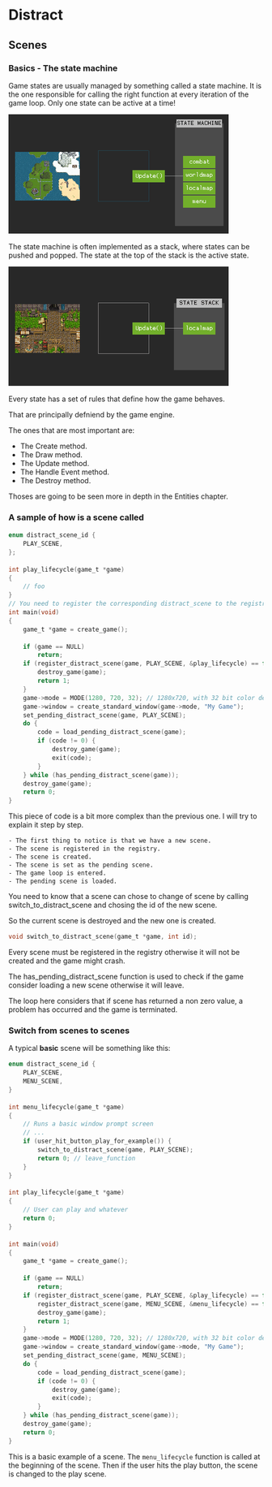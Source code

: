 # Distract

## Scenes

### Basics - The state machine

Game states are usually managed by something called a state machine. It is the one responsible for calling the right function at every iteration of the game loop. Only one state can be active at a time!
<html>
    <img src="../images/state-machine-1.gif">
</html>

The state machine is often implemented as a stack, where states can be pushed and popped. The state at the top of the stack is the active state.
<html>
    <img src="../images/state-machine-2.gif">
</html>

Every state has a set of rules that define how the game behaves.

That are principally defniend by the game engine.

The ones that are most important are:

- The Create method.
- The Draw method.
- The Update method.
- The Handle Event method.
- The Destroy method.

Thoses are going to be seen more in depth in the Entities chapter.

### A sample of how is a scene called

```c
enum distract_scene_id {
	PLAY_SCENE,
};

int play_lifecycle(game_t *game)
{
    // foo
}
// You need to register the corresponding distract_scene to the registry.
int main(void)
{
    game_t *game = create_game();

    if (game == NULL)
        return;
    if (register_distract_scene(game, PLAY_SCENE, &play_lifecycle) == false) {
        destroy_game(game);
        return 1;
    }
    game->mode = MODE(1280, 720, 32); // 1280x720, with 32 bit color depth
    game->window = create_standard_window(game->mode, "My Game");
    set_pending_distract_scene(game, PLAY_SCENE);
    do {
        code = load_pending_distract_scene(game);
        if (code != 0) {
            destroy_game(game);
            exit(code);
        }
    } while (has_pending_distract_scene(game));
    destroy_game(game);
    return 0;
}
```

This piece of code is a bit more complex than the previous one.
I will try to explain it step by step.

    - The first thing to notice is that we have a new scene.
    - The scene is registered in the registry.
    - The scene is created.
    - The scene is set as the pending scene.
    - The game loop is entered.
    - The pending scene is loaded.

You need to know that a scene can chose to change of scene by calling switch_to_distract_scene and chosing the id of the new scene.

So the current scene is destroyed and the new one is created.
```c
void switch_to_distract_scene(game_t *game, int id);
```

Every scene must be registered in the registry otherwise it will not be created and the game might crash.

The has_pending_distract_scene function is used to check if the game consider loading a new scene otherwise it will leave.

The loop here considers that if scene has returned a non zero value, a problem has occurred and the game is terminated.

### Switch from scenes to scenes

A typical **basic** scene will be something like this:
```c
enum distract_scene_id {
    PLAY_SCENE,
	MENU_SCENE,
}

int menu_lifecycle(game_t *game)
{
    // Runs a basic window prompt screen
    // ...
    if (user_hit_button_play_for_example()) {
        switch_to_distract_scene(game, PLAY_SCENE);
        return 0; // leave_function
    }
}

int play_lifecycle(game_t *game)
{
    // User can play and whatever
    return 0;
}

int main(void)
{
    game_t *game = create_game();

    if (game == NULL)
        return;
    if (register_distract_scene(game, PLAY_SCENE, &play_lifecycle) == false ||
        register_distract_scene(game, MENU_SCENE, &menu_lifecycle) == false) {
        destroy_game(game);
        return 1;
    }
    game->mode = MODE(1280, 720, 32); // 1280x720, with 32 bit color depth
    game->window = create_standard_window(game->mode, "My Game");
    set_pending_distract_scene(game, MENU_SCENE);
    do {
        code = load_pending_distract_scene(game);
        if (code != 0) {
            destroy_game(game);
            exit(code);
        }
    } while (has_pending_distract_scene(game));
    destroy_game(game);
    return 0;
}
```
This is a basic example of a scene.
The `menu_lifecycle` function is called at the beginning of the scene.
Then if the user hits the play button, the scene is changed to the play scene.

